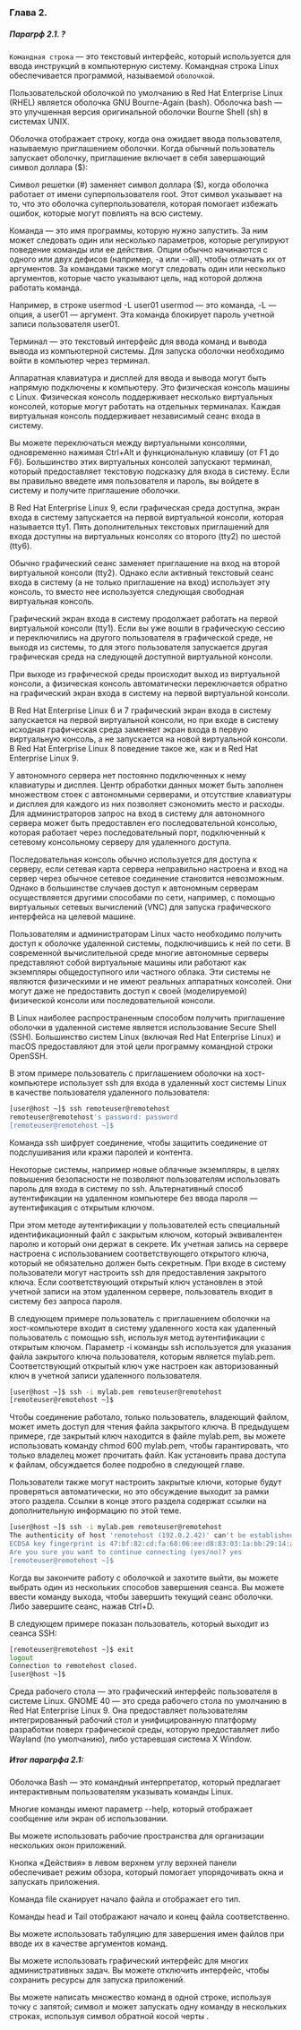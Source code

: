 ### Глава 2. 

##### Парагрф 2.1. ?
`Командная строка` — это текстовый интерфейс, который используется для ввода инструкций в компьютерную систему. Командная строка Linux обеспечивается программой, называемой `оболочкой`.

Пользовательской оболочкой по умолчанию в Red Hat Enterprise Linux (RHEL) является оболочка GNU Bourne-Again (bash). Оболочка bash — это улучшенная версия оригинальной оболочки Bourne Shell (sh) в системах UNIX.

Оболочка отображает строку, когда она ожидает ввода пользователя, называемую приглашением оболочки. Когда обычный пользователь запускает оболочку, приглашение включает в себя завершающий символ доллара ($):

Символ решетки (#) заменяет символ доллара ($), когда оболочка работает от имени суперпользователя root. Этот символ указывает на то, что это оболочка суперпользователя, которая помогает избежать ошибок, которые могут повлиять на всю систему.

Команда — это имя программы, которую нужно запустить. За ним может следовать один или несколько параметров, которые регулируют поведение команды или ее действия. Опции обычно начинаются с одного или двух дефисов (например, -a или --all), чтобы отличать их от аргументов. За командами также могут следовать один или несколько аргументов, которые часто указывают цель, над которой должна работать команда.

Например, в строке usermod -L user01 usermod — это команда, -L — опция, а user01 — аргумент. Эта команда блокирует пароль учетной записи пользователя user01.

Терминал — это текстовый интерфейс для ввода команд и вывода вывода из компьютерной системы. Для запуска оболочки необходимо войти в компьютер через терминал.

Аппаратная клавиатура и дисплей для ввода и вывода могут быть напрямую подключены к компьютеру. Это физическая консоль машины с Linux. Физическая консоль поддерживает несколько виртуальных консолей, которые могут работать на отдельных терминалах. Каждая виртуальная консоль поддерживает независимый сеанс входа в систему. 

Вы можете переключаться между виртуальными консолями, одновременно нажимая Ctrl+Alt и функциональную клавишу (от F1 до F6). Большинство этих виртуальных консолей запускают терминал, который предоставляет текстовую подсказку для входа в систему. Если вы правильно введете имя пользователя и пароль, вы войдете в систему и получите приглашение оболочки.

В Red Hat Enterprise Linux 9, если графическая среда доступна, экран входа в систему запускается на первой виртуальной консоли, которая называется tty1. Пять дополнительных текстовых приглашений для входа доступны на виртуальных консолях со второго (tty2) по шестой (tty6).

Обычно графический сеанс заменяет приглашение на вход на второй виртуальной консоли (tty2). Однако если активный текстовый сеанс входа в систему (а не только приглашение на вход) использует эту консоль, то вместо нее используется следующая свободная виртуальная консоль.

Графический экран входа в систему продолжает работать на первой виртуальной консоли (tty1). Если вы уже вошли в графическую сессию и переключились на другого пользователя в графической среде, не выходя из системы, то для этого пользователя запускается другая графическая среда на следующей доступной виртуальной консоли.

При выходе из графической среды происходит выход из виртуальной консоли, а физическая консоль автоматически переключается обратно на графический экран входа в систему на первой виртуальной консоли.

В Red Hat Enterprise Linux 6 и 7 графический экран входа в систему запускается на первой виртуальной консоли, но при входе в систему исходная графическая среда заменяет экран входа в первую виртуальную консоль, а не запускается на новой виртуальной консоли. В Red Hat Enterprise Linux 8 поведение такое же, как и в Red Hat Enterprise Linux 9.

У автономного сервера нет постоянно подключенных к нему клавиатуры и дисплея. Центр обработки данных может быть заполнен множеством стоек с автономными серверами, и отсутствие клавиатуры и дисплея для каждого из них позволяет сэкономить место и расходы. Для администраторов запрос на вход в систему для автономного сервера может быть предоставлен его последовательной консолью, которая работает через последовательный порт, подключенный к сетевому консольному серверу для удаленного доступа.

Последовательная консоль обычно используется для доступа к серверу, если сетевая карта сервера неправильно настроена и вход на сервер через обычное сетевое соединение становится невозможным. Однако в большинстве случаев доступ к автономным серверам осуществляется другими способами по сети, например, с помощью виртуальных сетевых вычислений (VNC) для запуска графического интерфейса на целевой машине.

Пользователям и администраторам Linux часто необходимо получить доступ к оболочке удаленной системы, подключившись к ней по сети. В современной вычислительной среде многие автономные серверы представляют собой виртуальные машины или работают как экземпляры общедоступного или частного облака. Эти системы не являются физическими и не имеют реальных аппаратных консолей. Они могут даже не предоставить доступ к своей (моделируемой) физической консоли или последовательной консоли.

В Linux наиболее распространенным способом получить приглашение оболочки в удаленной системе является использование Secure Shell (SSH). Большинство систем Linux (включая Red Hat Enterprise Linux) и macOS предоставляют для этой цели программу командной строки OpenSSH.

В этом примере пользователь с приглашением оболочки на хост-компьютере использует ssh для входа в удаленный хост системы Linux в качестве пользователя удаленного пользователя:

```bash
[user@host ~]$ ssh remoteuser@remotehost
remoteuser@remotehost's password: password
[remoteuser@remotehost ~]$
```

Команда ssh шифрует соединение, чтобы защитить соединение от подслушивания или кражи паролей и контента.

Некоторые системы, например новые облачные экземпляры, в целях повышения безопасности не позволяют пользователям использовать пароль для входа в систему по ssh. Альтернативный способ аутентификации на удаленном компьютере без ввода пароля — аутентификация с открытым ключом.

При этом методе аутентификации у пользователей есть специальный идентификационный файл с закрытым ключом, который эквивалентен паролю и который они держат в секрете. Их учетная запись на сервере настроена с использованием соответствующего открытого ключа, который не обязательно должен быть секретным. При входе в систему пользователи могут настроить ssh для предоставления закрытого ключа. Если соответствующий открытый ключ установлен в этой учетной записи на этом удаленном сервере, пользователь входит в систему без запроса пароля.

В следующем примере пользователь с приглашением оболочки на хост-компьютере входит в систему удаленного хоста как удаленный пользователь с помощью ssh, используя метод аутентификации с открытым ключом. Параметр -i команды ssh используется для указания файла закрытого ключа пользователя, которым является mylab.pem. Соответствующий открытый ключ уже настроен как авторизованный ключ в учетной записи удаленного пользователя.

```bash
[user@host ~]$ ssh -i mylab.pem remoteuser@remotehost
[remoteuser@remotehost ~]$
```

Чтобы соединение работало, только пользователь, владеющий файлом, может иметь доступ для чтения файла закрытого ключа. В предыдущем примере, где закрытый ключ находится в файле mylab.pem, вы можете использовать команду chmod 600 mylab.pem, чтобы гарантировать, что только владелец может прочитать файл. Как установить права доступа к файлам, обсуждается более подробно в следующей главе.

Пользователи также могут настроить закрытые ключи, которые будут проверяться автоматически, но это обсуждение выходит за рамки этого раздела. Ссылки в конце этого раздела содержат ссылки на дополнительную информацию по этой теме.

```bash
[user@host ~]$ ssh -i mylab.pem remoteuser@remotehost
The authenticity of host 'remotehost (192.0.2.42)' can't be established.
ECDSA key fingerprint is 47:bf:82:cd:fa:68:06:ee:d8:83:03:1a:bb:29:14:a3.
Are you sure you want to continue connecting (yes/no)? yes
[remoteuser@remotehost ~]$
```

Когда вы закончите работу с оболочкой и захотите выйти, вы можете выбрать один из нескольких способов завершения сеанса. Вы можете ввести команду выхода, чтобы завершить текущий сеанс оболочки. Либо завершите сеанс, нажав Ctrl+D.

В следующем примере показан пользователь, который выходит из сеанса SSH:

```bash
[remoteuser@remotehost ~]$ exit
logout
Connection to remotehost closed.
[user@host ~]$
```

Среда рабочего стола — это графический интерфейс пользователя в системе Linux. GNOME 40 — это среда рабочего стола по умолчанию в Red Hat Enterprise Linux 9. Она предоставляет пользователям интегрированный рабочий стол и унифицированную платформу разработки поверх графической среды, которую предоставляет либо Wayland (по умолчанию), либо устаревшая система X Window.

##### Итог парагрфа 2.1:

Оболочка Bash — это командный интерпретатор, который предлагает интерактивным пользователям указывать команды Linux.

Многие команды имеют параметр --help, который отображает сообщение или экран об использовании.

Вы можете использовать рабочие пространства для организации нескольких окон приложений.

Кнопка «Действия» в левом верхнем углу верхней панели обеспечивает режим обзора, который помогает упорядочивать окна и запускать приложения.

Команда file сканирует начало файла и отображает его тип.

Команды head и Tail отображают начало и конец файла соответственно.

Вы можете использовать табуляцию для завершения имен файлов при вводе их в качестве аргументов команд.

Вы можете использовать графический интерфейс для многих административных задач. Вы можете отключить интерфейс, чтобы сохранить ресурсы для запуска приложений.

Вы можете написать множество команд в одной строке, используя точку с запятой; символ и может запускать одну команду в нескольких строках, используя символ обратной косой черты \.